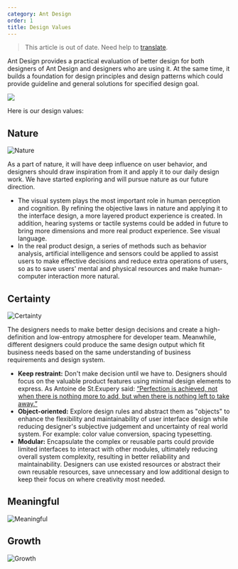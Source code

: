 ```yaml
---
category: Ant Design
order: 1
title: Design Values
---
```


> This article is out of date. Need help to [translate](https://github.com/ant-design/ant-design/issues/1471).

Ant Design provides a practical evaluation of better design for both designers of Ant Design and designers who are using it. At the same time, it builds a foundation for design principles and design patterns which could provide guideline and general solutions for specified design goal.

<div>
  <img src="https://gw.alipayobjects.com/mdn/rms_08e378/afts/img/A*sGufTKB_F5QAAAAAAAAAAABkARQnAQ" />
</div>

Here is our design values:

## Nature

<div>
  <img src="https://gw.alipayobjects.com/mdn/rms_08e378/afts/img/A*C3v0SacCpwoAAAAAAAAAAABkARQnAQ" alt="Nature" />
</div>

As a part of nature, it will have deep influence on user behavior, and designers should draw inspiration from it and apply it to our daily design work. We have started exploring and will pursue nature as our future direction.

- The visual system plays the most important role in human perception and cognition. By refining the objective laws in nature and applying it to the interface design, a more layered product experience is created. In addition, hearing systems or tactile systems could be added in future to bring more dimensions and more real product experience. See visual language.
- In the real product design, a series of methods such as behavior analysis, artificial intelligence and sensors could be applied to assist users to make effective decisions and reduce extra operations of users, so as to save users' mental and physical resources and make human-computer interaction more natural.

## Certainty

<div>
  <img src="https://gw.alipayobjects.com/mdn/rms_08e378/afts/img/A*wtMAQ6uIcykAAAAAAAAAAABkARQnAQ" alt="Certainty" />
</div>

The designers needs to make better design decisions and create a high-definition and low-entropy atmosphere for developer team. Meanwhile, different designers could produce the same design output which fit business needs based on the same understanding of business requirements and design system.

- **Keep restraint:** Don't make decision until we have to. Designers should focus on the valuable product features using minimal design elements to express. As Antoine de St.Exupery said: [“Perfection is achieved, not when there is nothing more to add, but when there is nothing left to take away.”](https://www.goodreads.com/quotes/19905-perfection-is-achieved-not-when-there-is-nothing-more-to)
- **Object-oriented:** Explore design rules and abstract them as "objects" to enhance the flexibility and maintainability of user interface design while reducing designer's subjective judgement and uncertainty of real world system. For example: color value conversion, spacing typesetting.
- **Modular:** Encapsulate the complex or reusable parts could provide limited interfaces to interact with other modules, ultimately reducing overall system complexity, resulting in better reliability and maintainability. Designers can use existed resources or abstract their own reusable resources, save unnecessary and low additional design to keep their focus on where creativity most needed.

## Meaningful

<div>
  <img src="https://gw.alipayobjects.com/mdn/rms_08e378/afts/img/A*xxdeTamP0fcAAAAAAAAAAABkARQnAQ" alt="Meaningful" />
</div>

## Growth

<div>
  <img src="https://gw.alipayobjects.com/mdn/rms_08e378/afts/img/A*mDUiSZi59f8AAAAAAAAAAABkARQnAQ" alt="Growth" />
</div>
